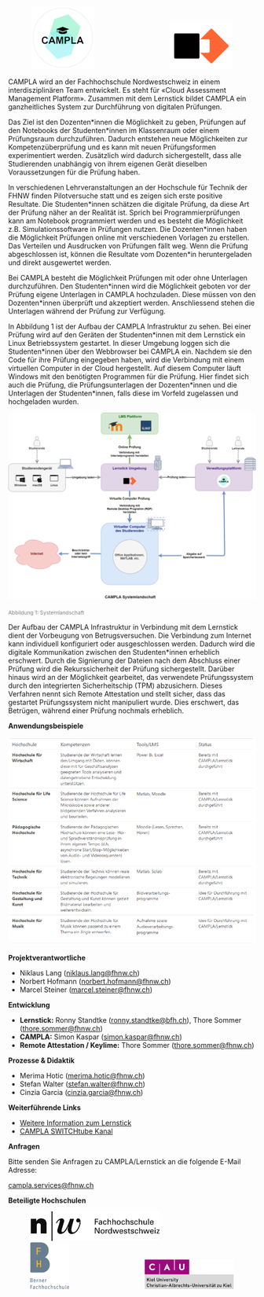 
 <p align="center">
  <img src="/assets/images/logo-trans-128x128.png" style="margin-right:150px;"/>
  <img src="/assets/images/lernstick.png" width="128"/>
</p>



CAMPLA wird an der Fachhochschule Nordwestschweiz in einem interdisziplinären Team entwickelt. Es steht für «Cloud Assessment Management Platform».  Zusammen mit dem Lernstick bildet CAMPLA ein ganzheitliches System zur Durchführung von digitalen Prüfungen. 

Das Ziel ist den Dozenten\*innen die Möglichkeit zu geben, Prüfungen auf den Notebooks der Studenten\*innen im Klassenraum oder einem Prüfungsraum durchzuführen. Dadurch entstehen neue Möglichkeiten zur Kompetenzüberprüfung und es kann mit neuen Prüfungsformen experimentiert werden. Zusätzlich wird dadurch sichergestellt, dass alle Studierenden unabhängig von ihrem eigenen Gerät dieselben Voraussetzungen für die Prüfung haben. 

In verschiedenen Lehrveranstaltungen an der Hochschule für Technik der FHNW finden Pilotversuche statt und es zeigen sich erste positive Resultate. Die Studenten*innen schätzen die digitale Prüfung, da diese Art der Prüfung näher an der Realität ist. Sprich bei Programmierprüfungen kann am Notebook programmiert werden und es besteht die Möglichkeit z.B. Simulationssoftware in Prüfungen nutzen. Die Dozenten\*innen haben die Möglichkeit Prüfungen online mit verschiedenen Vorlagen zu erstellen. Das Verteilen und Ausdrucken von Prüfungen fällt weg. Wenn die Prüfung abgeschlossen ist, können die Resultate vom Dozenten\*in heruntergeladen und direkt ausgewertet werden. 

Bei CAMPLA besteht die Möglichkeit Prüfungen mit oder ohne Unterlagen durchzuführen. Den Studenten\*innen wird die Möglichkeit geboten vor der Prüfung eigene Unterlagen in CAMPLA hochzuladen. Diese müssen von den Dozenten\*innen überprüft und akzeptiert werden. Anschliessend stehen die Unterlagen während der Prüfung zur Verfügung. 

In Abbildung 1 ist der Aufbau der CAMPLA Infrastruktur zu sehen. Bei einer Prüfung wird auf den Geräten der Studenten\*innen mit dem Lernstick ein Linux Betriebssystem gestartet. In dieser Umgebung loggen sich die Studenten\*innen über den Webbrowser bei CAMPLA ein. Nachdem sie den Code für ihre Prüfung eingegeben haben, wird die Verbindung mit einem virtuellen Computer in der Cloud hergestellt. Auf diesem Computer läuft Windows mit den benötigten Programmen für die Prüfung. Hier findet sich auch die Prüfung, die Prüfungsunterlagen der Dozenten\*innen und die Unterlagen der Studenten\*innen, falls diese im Vorfeld zugelassen und hochgeladen wurden. 

![Abbildung 1: Systemlandschaft](/assets/images/studentExaminationSetupDeutsch.png)

<span style="font-size: 8pt;color: gray">Abbildung 1: Systemlandschaft</span>

Der Aufbau der CAMPLA Infrastruktur in Verbindung mit dem Lernstick dient der Vorbeugung von Betrugsversuchen. Die Verbindung zum Internet kann individuell konfiguriert oder ausgeschlossen werden. Dadurch wird die digitale Kommunikation zwischen den Studenten*innen erheblich erschwert. Durch die Signierung der Dateien nach dem Abschluss einer Prüfung wird die Rekurssicherheit der Prüfung sichergestellt. Darüber hinaus wird an der Möglichkeit gearbeitet, das verwendete Prüfungssystem durch den integrierten Sicherheitschip (TPM) abzusichern. Dieses Verfahren nennt sich Remote Attestation und stellt sicher, dass das gestartet Prüfungssystem nicht manipuliert wurde. Dies erschwert, das Betrügen, während einer Prüfung nochmals erheblich.

**Anwendungsbeispiele**

![Use Cases FHNW](/assets/images/use-cases-fhnw.png)

**Projektverantwortliche**
- Niklaus Lang (niklaus.lang@fhnw.ch)
- Norbert Hofmann (norbert.hofmann@fhnw.ch)
- Marcel Steiner (marcel.steiner@fhnw.ch)

**Entwicklung**
- **Lernstick:** Ronny Standtke (ronny.standtke@bfh.ch), Thore Sommer (thore.sommer@fhnw.ch)
- **CAMPLA:** Simon Kaspar (simon.kaspar@fhnw.ch)
- **Remote Attestation / Keylime:** Thore Sommer (thore.sommer@fhnw.ch)

**Prozesse & Didaktik**
- Merima Hotic (merima.hotic@fhnw.ch)
- Stefan Walter (stefan.walter@fhnw.ch)
- Cinzia Garcia (cinzia.garcia@fhnw.ch)

**Weiterführende Links**
- [Weitere Information zum Lernstick](https://www.digitale-nachhaltigkeit.unibe.ch/dienstleistungen/lernstick/index_ger.html)
- [CAMPLA SWITCHtube Kanal](https://tube.switch.ch/channels/65fa27a6)

**Anfragen**

Bitte senden Sie Anfragen zu CAMPLA/Lernstick an die folgende E-Mail Adresse:

[campla.services@fhnw.ch](mailto:campla.services@fhnw.ch)

**Beteiligte Hochschulen**

 <p align="center">
  <img src="/assets/images/logo-fhnw.jpg" style="margin-right:150px;" height="60" />
  <img src="/assets/images/logo-bfh.png" style="margin-right:150px;" height="95"/>
  <img src="/assets/images/logo-uni-kiel.png" height="60"/>
</p>

